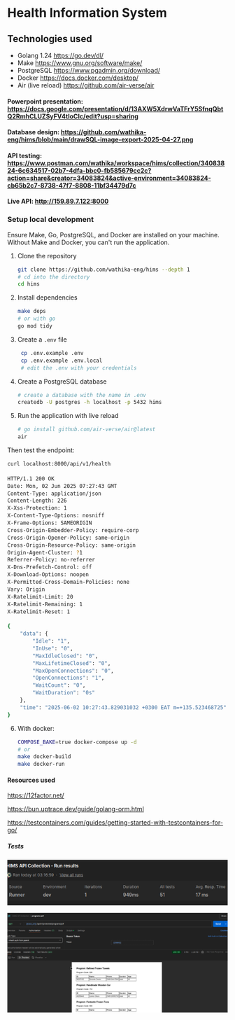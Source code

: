 # Health Information System

## Technologies used

- Golang 1.24 <https://go.dev/dl/>
- Make <https://www.gnu.org/software/make/>
- PostgreSQL <https://www.pgadmin.org/download/>
- Docker <https://docs.docker.com/desktop/>
- Air (live reload) <https://github.com/air-verse/air>

#### Powerpoint presentation: <https://docs.google.com/presentation/d/13AXW5XdrwVaTFrY5SfnqQbtQ2RmhCLUZSyFV4tloCIc/edit?usp=sharing>

#### Database design: <https://github.com/wathika-eng/hims/blob/main/drawSQL-image-export-2025-04-27.png>

#### API testing: <https://www.postman.com/wathika/workspace/hims/collection/34083824-6c634517-02b7-4dfa-bbc0-fb585679cc2c?action=share&creator=34083824&active-environment=34083824-cb65b2c7-8738-47f7-8808-11bf34479d7c>

#### Live API: <http://159.89.7.122:8000>

### Setup local development

Ensure Make, Go, PostgreSQL, and Docker are installed on your machine.
Without Make and Docker, you can't run the application.

1. Clone the repository

   ```bash
   git clone https://github.com/wathika-eng/hims --depth 1
   # cd into the directory 
   cd hims
   ```

2. Install dependencies

   ```bash
   make deps
   # or with go
   go mod tidy
   ```

3. Create a `.env` file

   ```bash
    cp .env.example .env
    cp .env.example .env.local
    # edit the .env with your credentials
    ```

4. Create a PostgreSQL database

    ```bash
    # create a database with the name in .env
    createdb -U postgres -h localhost -p 5432 hims
    ```

5. Run the application with live reload

    ```bash
    # go install github.com/air-verse/air@latest
    air
    ```
Then test the endpoint:
```bash
curl localhost:8000/api/v1/health

HTTP/1.1 200 OK
Date: Mon, 02 Jun 2025 07:27:43 GMT
Content-Type: application/json
Content-Length: 226
X-Xss-Protection: 1
X-Content-Type-Options: nosniff
X-Frame-Options: SAMEORIGIN
Cross-Origin-Embedder-Policy: require-corp
Cross-Origin-Opener-Policy: same-origin
Cross-Origin-Resource-Policy: same-origin
Origin-Agent-Cluster: ?1
Referrer-Policy: no-referrer
X-Dns-Prefetch-Control: off
X-Download-Options: noopen
X-Permitted-Cross-Domain-Policies: none
Vary: Origin
X-Ratelimit-Limit: 20
X-Ratelimit-Remaining: 1
X-Ratelimit-Reset: 1

{
    "data": {
        "Idle": "1",
        "InUse": "0",
        "MaxIdleClosed": "0",
        "MaxLifetimeClosed": "0",
        "MaxOpenConnections": "0",
        "OpenConnections": "1",
        "WaitCount": "0",
        "WaitDuration": "0s"
    },
    "time": "2025-06-02 10:27:43.829031032 +0300 EAT m=+135.523468725"
}

```

6. With docker:

    ```bash
    COMPOSE_BAKE=true docker-compose up -d
    # or
    make docker-build
    make docker-run
    ```
    <!-- or
    ```bash
    docker build -t hims .
    docker run -p 8080:8080 hims
    docker run --env-file .env -v $(pwd)/.env:/root/.env hims:latest
    ``` -->

#### Resources used

<https://12factor.net/>

<https://bun.uptrace.dev/guide/golang-orm.html>

<https://testcontainers.com/guides/getting-started-with-testcontainers-for-go/>

##### Tests

![postman-tests](docs/postmanTests.png)

![PdfGen](docs/pdfGen.png)
